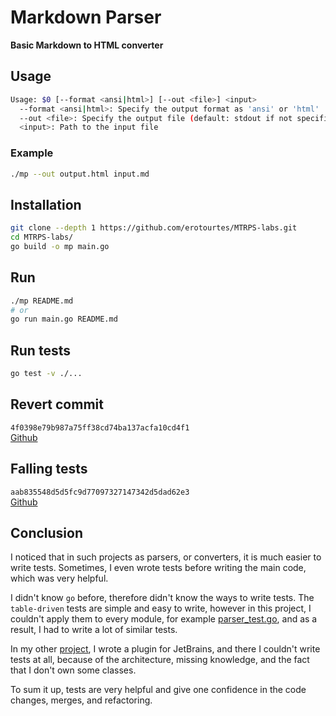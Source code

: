 # Markdown Parser

**Basic Markdown to HTML converter**  

## Usage
```bash
Usage: $0 [--format <ansi|html>] [--out <file>] <input>
  --format <ansi|html>: Specify the output format as 'ansi' or 'html'
  --out <file>: Specify the output file (default: stdout if not specified)
  <input>: Path to the input file
```
### Example
```bash
./mp --out output.html input.md
```

## Installation
```bash
git clone --depth 1 https://github.com/erotourtes/MTRPS-labs.git
cd MTRPS-labs/
go build -o mp main.go
```
## Run
```bash
./mp README.md
# or 
go run main.go README.md
```

## Run tests
```bash
go test -v ./...
```

## Revert commit 
`4f0398e79b987a75ff38cd74ba137acfa10cd4f1`  
[Github](https://github.com/erotourtes/MTRPS-labs/commit/4f0398e79b987a75ff38cd74ba137acfa10cd4f1)

## Falling tests
`aab835548d5d5fc9d77097327147342d5dad62e3`  
[Github](https://github.com/erotourtes/MTRPS-labs/commit/aab835548d5d5fc9d77097327147342d5dad62e3)

## Conclusion
I noticed that in such projects as parsers, or converters, it is much easier to write tests.
Sometimes, I even wrote tests before writing the main code, which was very helpful.

I didn't know `go` before, therefore didn't know the ways to write tests.
The `table-driven` tests are simple and easy to write, however in this project, I couldn't apply
them to every module, for example [parser_test.go](./lib/parser/parser_test.go), and as a result,
I had to write a lot of similar tests.

In my other [project](https://github.com/erotourtes/harpooner), I wrote a plugin for JetBrains, and there I couldn't write tests at all, because
of the architecture, missing knowledge, and the fact that I don't own some classes.

To sum it up, tests are very helpful and give one confidence in the code changes, merges, and refactoring.
